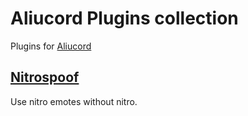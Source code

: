 # Aliucord Plugins collection
Plugins for [Aliucord](https://github.com/Aliucord)

## [Nitrospoof](/plugins/NitroSpoof)
Use nitro emotes without nitro.
